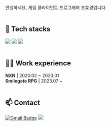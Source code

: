 <div>
안녕하세요, 게임 클라이언트 프로그래머 조효경입니다.
<br/><br/>

## 🎳 Tech stacks
<img src="https://img.shields.io/badge/Unreal-0E1128?style=flat-square&logo=Unreal Engine&logoColor=white"/> <img src="https://img.shields.io/badge/C++-00599C?style=flat-square&logo=cplusplus&logoColor=white"/> <img src="https://img.shields.io/badge/Python-3776AB?style=flat-square&logo=python&logoColor=white"/>
<br/><br/>

## 🏄‍♀️ Work experience
**NXN** | 2020.02 ~ 2023.01<br/>
**Smilegate RPG** | 2023.07 ~
<br/><br/>

## 📫 Contact
[![Gmail Badge](https://img.shields.io/badge/00.gm84@gmail.com-d14836?style=flat-square&logo=Gmail&logoColor=white&link=mailto:00.gm84@gmail.com)](mailto:00.gm84@gmail.com)
<a href="https://www.linkedin.com/in/chhk" target="_blank"><img src="https://img.shields.io/badge/LinkedIn-0A66C2?style=flat-square&logo=linkedin&logoColor=white&link=https://www.linkedin.com/in/chhk"/></a>
  
</div>
